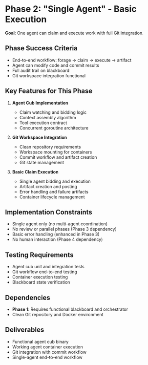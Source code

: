 # **Phase 2: "Single Agent" - Basic Execution**

**Goal**: One agent can claim and execute work with full Git integration.

## **Phase Success Criteria**

- End-to-end workflow: forage → claim → execute → artifact
- Agent can modify code and commit results
- Full audit trail on blackboard
- Git workspace integration functional

## **Key Features for This Phase**

1. **Agent Cub Implementation**
   - Claim watching and bidding logic
   - Context assembly algorithm
   - Tool execution contract
   - Concurrent goroutine architecture

2. **Git Workspace Integration**
   - Clean repository requirements
   - Workspace mounting for containers
   - Commit workflow and artifact creation
   - Git state management

3. **Basic Claim Execution**
   - Single agent bidding and execution
   - Artifact creation and posting
   - Error handling and failure artifacts
   - Container lifecycle management

## **Implementation Constraints**

- Single agent only (no multi-agent coordination)
- No review or parallel phases (Phase 3 dependency)
- Basic error handling (enhanced in Phase 3)
- No human interaction (Phase 4 dependency)

## **Testing Requirements**

- Agent cub unit and integration tests
- Git workflow end-to-end testing
- Container execution testing
- Blackboard state verification

## **Dependencies**

- **Phase 1**: Requires functional blackboard and orchestrator
- Clean Git repository and Docker environment

## **Deliverables**

- Functional agent cub binary
- Working agent container execution
- Git integration with commit workflow
- Single-agent end-to-end workflow